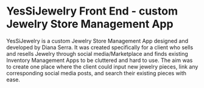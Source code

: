 # YesSiJewelry Front End - custom Jewelry Store Management App

YesSiJewelry is a custom Jewelry Store Management App designed and developed by Diana Serra.
It was created specifically for a client who sells and resells Jewelry through social media/Marketplace and
finds existing Inventory Management Apps to be cluttered and hard to use. The aim was to create one place
where the client could input new jewelry pieces, link any corresponding social media posts, and search their
existing pieces with ease.
